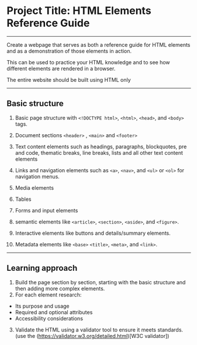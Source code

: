 # Project Title: HTML Elements Reference Guide
---
Create a webpage that serves as both a reference guide for HTML elements and as a demonstration of those elements in action.

This can be used to practice your HTML knowledge and to see how different elements are rendered in a browser.

The entire website should be built using HTML only

---
## Basic structure
1. Basic page structure with `<!DOCTYPE html>`, `<html>`, `<head>`, and `<body>` tags.

2. Document sections `<header>` , `<main>` and `<footer>`
3. Text content elements such as headings, paragraphs, blockquotes, pre and code, thematic breaks, line breaks, lists and all other text content elements
4. Links and navigation elements such as `<a>`, `<nav>`, and `<ul>` or `<ol>` for navigation menus.
5. Media elements
6. Tables
7. Forms and input elements
8. semantic elements like `<article>`, `<section>`, `<aside>`, and `<figure>`.
9. Interactive elements like buttons and details/summary elements.
10. Metadata elements like `<base>` `<title>`, `<meta>`, and `<link>`.

---
## Learning approach
1. Build the page section by section, starting with the basic structure and then adding more complex elements.
2. For each element research:
  - Its purpose and usage
  - Required and optional attributes
  - Accessibility considerations
3. Validate the HTML using a validator tool to ensure it meets standards.(use the (https://validator.w3.org/detailed.html)[W3C validator])
